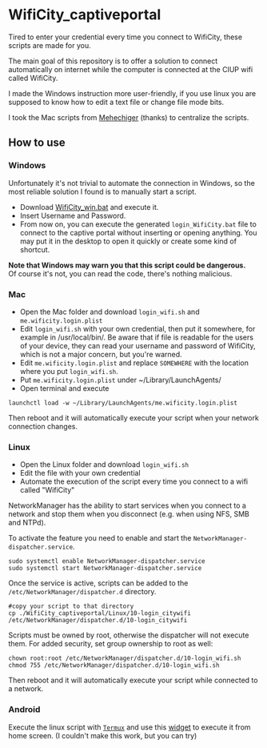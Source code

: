 # WifiCity_captiveportal

Tired to enter your credential every time you connect to WifiCity, these scripts
are made for you.

The main goal of this repository is to offer a solution to connect automatically
on internet while the computer is connected at the CIUP wifi called WifiCity.

I made the Windows instruction more user-friendly, if you use linux you are
supposed to know how to edit a text file or change file mode bits.

I took the Mac scripts from [Mehechiger](https://github.com/Mehechiger/WifiCity_captiveportal) (thanks) to centralize the scripts.

## How to use

### Windows

Unfortunately it's not trivial to automate the connection in Windows, so the
most reliable solution I found is to manually start a script.

* Download
  [WifiCity_win.bat](https://raw.githubusercontent.com/lnwor/WifiCity_captiveportal/main/Windows/WifiCity_win.bat)
  and execute it.
* Insert Username and Password.
* From now on, you can execute the generated `login_WifiCity.bat` file to
connect to the captive portal without inserting or opening anything. You may put
it in the desktop to open it quickly or create some kind of shortcut.

**Note that Windows may warn you that this script could be dangerous.**\
Of course it's not, you can read the code, there's nothing malicious.

### Mac

* Open the Mac folder and download `login_wifi.sh` and `me.wificity.login.plist`
* Edit `login_wifi.sh` with your own credential, then put it somewhere, for
example in /usr/local/bin/. Be aware that if file is readable for the users of
your device, they can read your username and password of WifiCity, which is not
a major concern, but you're warned.
* Edit `me.wificity.login.plist` and replace `SOMEWHERE` with the location where
  you put `login_wifi.sh`.
* Put `me.wificity.login.plist` under ~/Library/LaunchAgents/
* Open terminal and execute 
```bash=
launchctl load -w ~/Library/LaunchAgents/me.wificity.login.plist
```

Then reboot and it will automatically execute your script when your network
connection changes.

### Linux

* Open the Linux folder and download `login_wifi.sh`
* Edit the file with your own credential
* Automate the execution of the script every time you connect to a wifi called
"WifiCity"

NetworkManager has the ability to start services when you connect to a network
and stop them when you disconnect (e.g. when using NFS, SMB and NTPd).

To activate the feature you need to enable and start the
`NetworkManager-dispatcher.service`.
```bash=
sudo systemctl enable NetworkManager-dispatcher.service
sudo systemctl start NetworkManager-dispatcher.service
```

Once the service is active, scripts can be added to the
`/etc/NetworkManager/dispatcher.d` directory.

```bash=
#copy your script to that directory
cp ./WifiCity_captiveportal/Linux/10-login_citywifi /etc/NetworkManager/dispatcher.d/10-login_citywifi
```

Scripts must be owned by root, otherwise the dispatcher will not execute them.
For added security, set group ownership to root as well: 
```bash=
chown root:root /etc/NetworkManager/dispatcher.d/10-login_wifi.sh
chmod 755 /etc/NetworkManager/dispatcher.d/10-login_wifi.sh
```

Then reboot and it will automatically execute your script while connected to a network.

### Android

Execute the linux script with
[`Termux`](https://play.google.com/store/apps/details?id=com.termux&fbclid=IwAR0VU0hSW3z2qZTTrm0dH72awzus8Sy-hZXMOPSG6mdUe5M2cq5zRYW0Q8o)
and use this
[widget](https://play.google.com/store/apps/details?id=com.termux.widget&fbclid=IwAR0rr7g7ghvPZ8juKe1ses1xXTzq50hbIcUDUcbozzb87_pKllknFPW8TBQ)
to execute it from home screen. (I couldn't make this work, but you can try)
